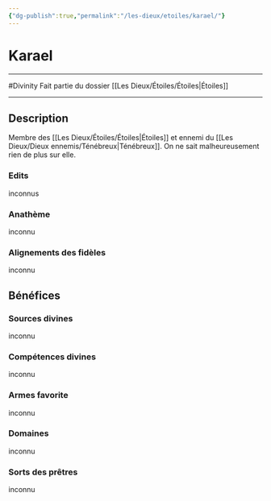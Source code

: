 ```yaml
---
{"dg-publish":true,"permalink":"/les-dieux/etoiles/karael/"}
---
```


# Karael
---
#Divinity 
Fait partie du dossier [[Les Dieux/Étoiles/Étoiles\|Étoiles]]

-------
## Description
Membre des [[Les Dieux/Étoiles/Étoiles\|Étoiles]] et ennemi du [[Les Dieux/Dieux ennemis/Ténébreux\|Ténébreux]]. On ne sait malheureusement rien de plus sur elle.
### Edits
inconnus
### Anathème
inconnu
### Alignements des fidèles
inconnu
## Bénéfices
### Sources divines
inconnu
### Compétences divines
inconnu
### Armes favorite
inconnu
### Domaines
inconnu
### Sorts des prêtres
inconnu